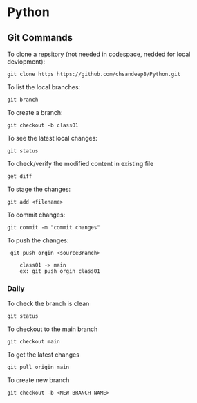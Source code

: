# Python

## Git Commands

To clone a repsitory (not needed in codespace, nedded for local devlopment):

    git clone https https://github.com/chsandeep8/Python.git

To list the local branches:

    git branch

To create a branch:

    git checkout -b class01

To see the latest local changes:

    git status

To check/verify the modified content in existing file

    get diff

To stage the changes:

    git add <filename>

To commit changes:

    git commit -m "commit changes"

To push the changes:
     
     git push orgin <sourceBranch>

        class01 -> main
        ex: git push orgin class01

### Daily

To check the branch is clean

    git status

To checkout to the main branch

    git checkout main

To get the latest changes

    git pull origin main

To create new branch

    git checkout -b <NEW BRANCH NAME>